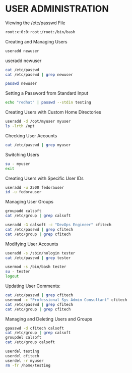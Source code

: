 # USER ADMINISTRATION

Viewing the /etc/passwd File

```sh
root:x:0:0:root:/root:/bin/bash
```

Creating and Managing Users

```sh
useradd newuser
```

useradd newuser

```sh
cat /etc/passwd
cat /etc/passwd | grep newuser

passwd newuser
```

Setting a Password from Standard Input

```sh
echo "redhat" | passwd --stdin testing
```

Creating Users with Custom Home Directories

```sh
useradd -d /opt/myuser myuser
ls -lrth /opt
```

Checking User Accounts

```sh
cat /etc/passwd | grep myuser
```

Switching Users

```sh
su - myuser
exit
```

Creating Users with Specific User IDs

```sh
useradd -u 2500 fedorauser
id -u fedorauser
```

Managing User Groups

```sh
groupadd calsoft
cat /etc/group | grep calsoft

useradd -G calsoft -c "DevOps Engineer" cfitech
cat /etc/passwd | grep cfitech
cat /etc/group | grep cfitech
```

Modifying User Accounts

```sh
useradd -s /sbin/nologin tester
cat /etc/passwd | grep tester

usermod -s /bin/bash tester
su - tester
logout
```

Updating User Comments:

```sh
cat /etc/passwd | grep cfitech
usermod -c "Professional Sys Admin Consultant" cfitech
cat /etc/passwd | grep cfitech
cat /etc/group | grep cfitech
```

Managing and Deleting Users and Groups

```sh
gpasswd -d cfitech calsoft
cat /etc/group | grep calsoft
groupdel calsoft
cat /etc/group calsoft

userdel testing
userdel cfitech
userdel -r myuser
rm -fr /home/testing
```
